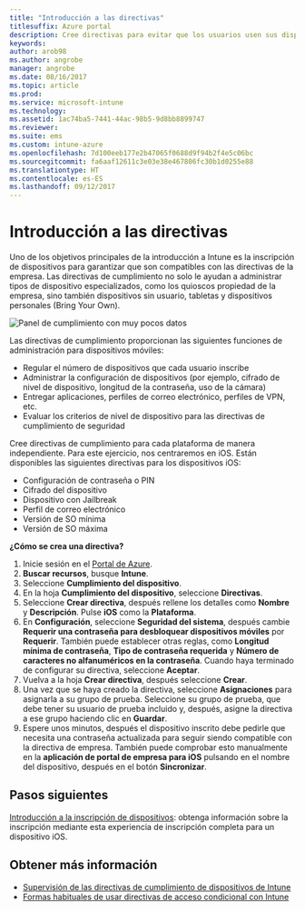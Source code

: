 ```yaml
---
title: "Introducción a las directivas"
titlesuffix: Azure portal
description: Cree directivas para evitar que los usuarios usen sus dispositivos de forma no autorizada.
keywords: 
author: arob98
ms.author: angrobe
manager: angrobe
ms.date: 08/16/2017
ms.topic: article
ms.prod: 
ms.service: microsoft-intune
ms.technology: 
ms.assetid: 1ac74ba5-7441-44ac-98b5-9d8bb8899747
ms.reviewer: 
ms.suite: ems
ms.custom: intune-azure
ms.openlocfilehash: 7d100eeb177e2b47065f0688d9f94b2f4e5c06bc
ms.sourcegitcommit: fa6aaf12611c3e03e38e467806fc30b1d0255e88
ms.translationtype: HT
ms.contentlocale: es-ES
ms.lasthandoff: 09/12/2017
---
```

# <a name="get-started-with-policies"></a>Introducción a las directivas

Uno de los objetivos principales de la introducción a Intune es la inscripción de dispositivos para garantizar que son compatibles con las directivas de la empresa. Las directivas de cumplimiento no solo le ayudan a administrar tipos de dispositivo especializados, como los quioscos propiedad de la empresa, sino también dispositivos sin usuario, tabletas y dispositivos personales (Bring Your Own).

![Panel de cumplimiento con muy pocos datos](/intune/media/generic-compliance-dashboard.png)

Las directivas de cumplimiento proporcionan las siguientes funciones de administración para dispositivos móviles:

* Regular el número de dispositivos que cada usuario inscribe
* Administrar la configuración de dispositivos (por ejemplo, cifrado de nivel de dispositivo, longitud de la contraseña, uso de la cámara)
* Entregar aplicaciones, perfiles de correo electrónico, perfiles de VPN, etc.
* Evaluar los criterios de nivel de dispositivo para las directivas de cumplimiento de seguridad

Cree directivas de cumplimiento para cada plataforma de manera independiente. Para este ejercicio, nos centraremos en iOS. Están disponibles las siguientes directivas para los dispositivos iOS:

* Configuración de contraseña o PIN
* Cifrado del dispositivo
* Dispositivo con Jailbreak
* Perfil de correo electrónico
* Versión de SO mínima
* Versión de SO máxima

__¿Cómo se crea una directiva?__

1. Inicie sesión en el [Portal de Azure](https://portal.azure.com).
2. **Buscar recursos**, busque **Intune**.
3. Seleccione **Cumplimiento del dispositivo**.
4. En la hoja **Cumplimiento del dispositivo**, seleccione **Directivas**.
5. Seleccione **Crear directiva**, después rellene los detalles como **Nombre** y **Descripción**. Pulse **iOS** como la **Plataforma**.
6. En **Configuración**, seleccione **Seguridad del sistema**, después cambie **Requerir una contraseña para desbloquear dispositivos móviles** por **Requerir**. También puede establecer otras reglas, como **Longitud mínima de contraseña**, **Tipo de contraseña requerida** y **Número de caracteres no alfanuméricos en la contraseña**. Cuando haya terminado de configurar su directiva, seleccione **Aceptar**.
7. Vuelva a la hoja **Crear directiva**, después seleccione **Crear**.
8. Una vez que se haya creado la directiva, seleccione **Asignaciones** para asignarla a su grupo de prueba. Seleccione su grupo de prueba, que debe tener su usuario de prueba incluido y, después, asigne la directiva a ese grupo haciendo clic en **Guardar**.
9. Espere unos minutos, después el dispositivo inscrito debe pedirle que necesita una contraseña actualizada para seguir siendo compatible con la directiva de empresa. También puede comprobar esto manualmente en la **aplicación de portal de empresa para iOS** pulsando en el nombre del dispositivo, después en el botón **Sincronizar**.

## <a name="next-steps"></a>Pasos siguientes

[Introducción a la inscripción de dispositivos](get-started-enroll.md): obtenga información sobre la inscripción mediante esta experiencia de inscripción completa para un dispositivo iOS.

## <a name="learn-more"></a>Obtener más información

* [Supervisión de las directivas de cumplimiento de dispositivos de Intune](compliance-policy-monitor.md)
* [Formas habituales de usar directivas de acceso condicional con Intune](conditional-access-intune-common-ways-use.md)
